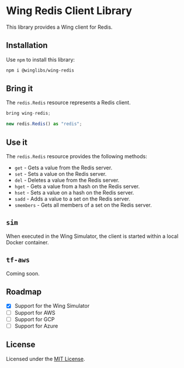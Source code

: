 # Wing Redis Client Library

This library provides a Wing client for Redis.

## Installation

Use `npm` to install this library:

```sh
npm i @winglibs/wing-redis
```

## Bring it

The `redis.Redis` resource represents a Redis client.

```js
bring wing-redis;

new redis.Redis() as "redis";
```

## Use it

The `redis.Redis` resource provides the following methods:

* `get` - Gets a value from the Redis server.
* `set` - Sets a value on the Redis server.
* `del` - Deletes a value from the Redis server.
* `hget` - Gets a value from a hash on the Redis server.
* `hset` - Sets a value on a hash on the Redis server.
* `sadd` - Adds a value to a set on the Redis server.
* `smembers` - Gets all members of a set on the Redis server.


## `sim`

When executed in the Wing Simulator, the client is started within a local Docker container.

## `tf-aws`

Coming soon.

## Roadmap

* [x] Support for the Wing Simulator
* [ ] Support for AWS
* [ ] Support for GCP
* [ ] Support for Azure

## License

Licensed under the [MIT License](../LICENSE).